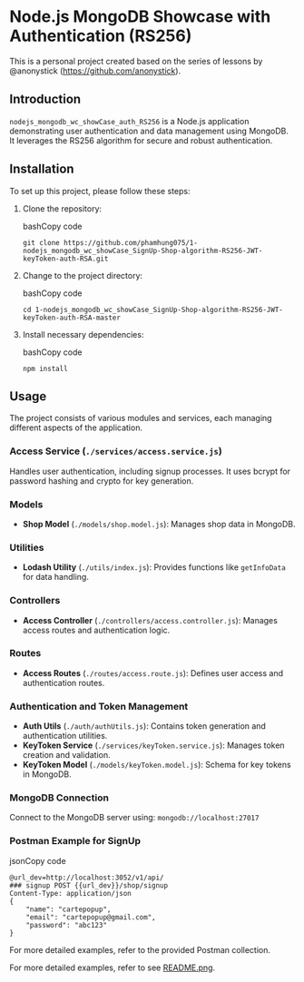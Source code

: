 # Node.js MongoDB Showcase with Authentication (RS256)
This is a personal project created based on the series of lessons by @anonystick (https://github.com/anonystick).
## Introduction

`nodejs_mongodb_wc_showCase_auth_RS256` is a Node.js application demonstrating user authentication and data management using MongoDB. It leverages the RS256 algorithm for secure and robust authentication.

## Installation

To set up this project, please follow these steps:

1. Clone the repository:
    
    bashCopy code
    
    `git clone https://github.com/phamhung075/1-nodejs_mongodb_wc_showCase_SignUp-Shop-algorithm-RS256-JWT-keyToken-auth-RSA.git`
    
2. Change to the project directory:
    
    bashCopy code
    
    `cd 1-nodejs_mongodb_wc_showCase_SignUp-Shop-algorithm-RS256-JWT-keyToken-auth-RSA-master`
    
3. Install necessary dependencies:
    
    bashCopy code
    
    `npm install`
    

## Usage

The project consists of various modules and services, each managing different aspects of the application.

### Access Service (`./services/access.service.js`)

Handles user authentication, including signup processes. It uses bcrypt for password hashing and crypto for key generation.

### Models

- **Shop Model** (`./models/shop.model.js`): Manages shop data in MongoDB.

### Utilities

- **Lodash Utility** (`./utils/index.js`): Provides functions like `getInfoData` for data handling.

### Controllers

- **Access Controller** (`./controllers/access.controller.js`): Manages access routes and authentication logic.

### Routes

- **Access Routes** (`./routes/access.route.js`): Defines user access and authentication routes.

### Authentication and Token Management

- **Auth Utils** (`./auth/authUtils.js`): Contains token generation and authentication utilities.
- **KeyToken Service** (`./services/keyToken.service.js`): Manages token creation and validation.
- **KeyToken Model** (`./models/keyToken.model.js`): Schema for key tokens in MongoDB.

### MongoDB Connection

Connect to the MongoDB server using: `mongodb://localhost:27017`

### Postman Example for SignUp

jsonCopy code

```
@url_dev=http://localhost:3052/v1/api/  
### signup POST {{url_dev}}/shop/signup 
Content-Type: application/json  
{     
	"name": "cartepopup",     
	"email": "cartepopup@gmail.com",     
	"password": "abc123" 
}
```

For more detailed examples, refer to the provided Postman collection.

For more detailed examples, refer to see [README.png](./help01-rs256.png).
